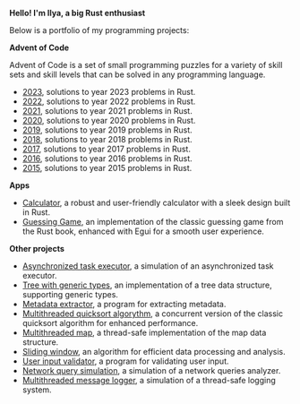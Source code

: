 **Hello! I'm Ilya, a big Rust enthusiast**

Below is a portfolio of my programming projects:

**Advent of Code**

Advent of Code is a set of small programming puzzles for a variety of skill sets and skill levels that can be solved in any programming language.

* [2023](https://github.com/NeoScripter/AOC_2023_Rust), solutions to year 2023 problems in Rust.
* [2022](https://github.com/NeoScripter/AOC_2022_Rust), solutions to year 2022 problems in Rust.
* [2021](https://github.com/NeoScripter/AOC_2021_Rust), solutions to year 2021 problems in Rust.
* [2020](https://github.com/NeoScripter/AOC_2020_Rust), solutions to year 2020 problems in Rust.
* [2019](https://github.com/NeoScripter/AOC_2019_Rust), solutions to year 2019 problems in Rust.
* [2018](https://github.com/NeoScripter/AOC_2018_Rust), solutions to year 2018 problems in Rust.
* [2017](https://github.com/NeoScripter/AOC_2017_Rust), solutions to year 2017 problems in Rust.
* [2016](https://github.com/NeoScripter/AOC_2016_Rust), solutions to year 2016 problems in Rust.
* [2015](https://github.com/NeoScripter/AOC_2015_Rust), solutions to year 2015 problems in Rust.

**Apps**

* [Calculator](https://github.com/NeoScripter/Egui_calculator), a robust and user-friendly calculator with a sleek design built in Rust.
* [Guessing Game](https://github.com/NeoScripter/Egui_guessing_game), an implementation of the classic guessing game from the Rust book, enhanced with Egui for a smooth user experience.

**Other projects**

* [Asynchronized task executor](https://github.com/NeoScripter/Projects/blob/main/bin/async_task_executor/main.rs), a simulation of an asynchronized task executor.
* [Tree with generic types](https://github.com/NeoScripter/Projects/blob/main/bin/generic_tree/main.rs), an implementation of a tree data structure, supporting generic types.
* [Metadata extractor](https://github.com/NeoScripter/Projects/blob/main/bin/metadata_extractor/main.rs), a program for extracting metadata.
* [Multithreaded quicksort algorythm](https://github.com/NeoScripter/Projects/blob/main/bin/qcksort_multi_thread/main.rs), a concurrent version of the classic quicksort algorithm for enhanced performance.
* [Multithreaded map](https://github.com/NeoScripter/Projects/blob/main/bin/parallel_map/main.rs), a thread-safe implementation of the map data structure.
* [Sliding window](https://github.com/NeoScripter/Projects/blob/main/bin/sliding_window/main.rs), an algorithm for efficient data processing and analysis.
* [User input validator](https://github.com/NeoScripter/Projects/blob/main/bin/user_input_validation/main.rs), a program for validating user input.
* [Network query simulation](https://github.com/NeoScripter/Projects/blob/main/bin/network_rq_sim/main.rs), a simulation of a network queries analyzer.
* [Multithreaded message logger](https://github.com/NeoScripter/Projects/blob/main/bin/logging_system/main.rs), a simulation of a thread-safe logging system.
